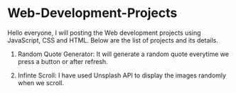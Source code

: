 # Web-Development-Projects
Hello everyone,
   I will posting the Web development projects using JavaScript, CSS and HTML. Below are the list of projects and its details.
   
1. Random Quote Generator:
      It will generate a random quote everytime we press a button or after refresh.

2. Infinte Scroll:
      I have used Unsplash API to display the images randomly when we scroll.

